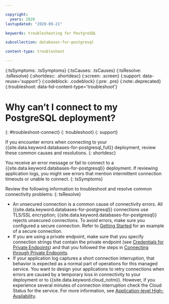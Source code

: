 ```yaml
---

copyright:
  years: 2020
lastupdated: "2020-09-21"

keywords: troubleshooting for PostgreSQL

subcollection: databases-for-postgresql

content-type: troubleshoot

---
```


{:tsSymptoms: .tsSymptoms}
{:tsCauses: .tsCauses}
{:tsResolve: .tsResolve}
{:shortdesc: .shortdesc}
{:screen: .screen}
{:support: data-reuse='support'}
{:codeblock: .codeblock}
{:pre: .pre}
{:note:.deprecated}
{:troubleshoot: data-hd-content-type='troubleshoot'}
 

# Why can’t I connect to my PostgreSQL deployment?
{: #troubleshoot-connect}
{: troubleshoot}
{: support}

If you encounter errors when connecting to your {{site.data.keyword.databases-for-postgresql_full}} deployment, review these common causes and resolutions.
{: shortdesc}

You receive an error message or fail to connect to a {{site.data.keyword.databases-for-postgresql}} deployment.  If reviewing application logs, you might see errors that mention intermittent connection timeouts or unable to connect.
{: tsSymptoms}

Review the following information to troubleshoot and resolve common connectivity problems:
{: tsResolve}

* An unsecured connection is a common cause of connectivity errors.  All {{site.data.keyword.databases-for-postgresql}} connections use TLS/SSL encryption; {{site.data.keyword.databases-for-postgresql}} rejects unsecured connections.  To avoid errors, make sure you configured a secure connection.  Refer to [Getting Started](/docs/databases-for-postgresql?topic=databases-for-postgresql-getting-started) for an example of a secure connection.
* If you are using a private endpoint, make sure that you specify connection strings that contain the private endpoint (see [Credentials for Private Endpoints](/docs/databases-for-postgresql?topic=cloud-databases-service-endpoints#credentials-for-private-endpoints)) and that you followed the steps in [Connecting through Private Endpoints](/docs/databases-for-postgresql?topic=cloud-databases-service-endpoints#private-endpoint-connections).
* If your application log captures a short connection interruption, that behavior is expected as a normal part of operations for this managed service. You want to design your applications to retry connections when errors are caused by a temporary loss in connectivity to your deployment or to {{site.data.keyword.cloud_notm}}. However, if you experience several minutes of connection interruption check the Cloud Status for the service. For more information, see [Application-level High-Availability](/docs/databases-for-postgresql?topic=databases-for-postgresql-high-availability#application-level-high-availability).

